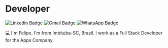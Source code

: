 # Developer
[![Linkedin Badge](https://img.shields.io/badge/-felipevieiraa-blue?style=flat-square&logo=Linkedin&logoColor=white&link=https://www.linkedin.com/in/felipevieiraa/)](https://www.linkedin.com/in/felipevieiraa/)  [![Gmail Badge](https://img.shields.io/badge/-hp.felipezimba8228@gmail.com-c14438?style=flat-square&logo=Gmail&logoColor=white&link=mailto:felipezimba8228@gmail.com)](mailto:felipezimba8228@gmail.com) [![WhatsApp Badge](https://img.shields.io/badge/-WhatsApp-26B03D?style=flat-square&logo=WhatsApp&logoColor=white&link=https://api.whatsapp.com/send?phone=5548998090400)](https://api.whatsapp.com/send?phone=5548998090400)

:computer:  I'm Felipe. I'm from Imbituba-SC, Brazil. I work as a Full Stack Developer for the Apps Company.
